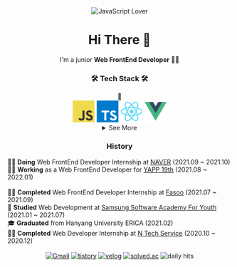 <div align="center">
  <img src="https://capsule-render.vercel.app/api?type=waving&color=F7DF1E&height=225&section=header&text=JavaScript&fontSize=70&desc=%EB%A5%BC%20%EC%A2%8B%EC%95%84%ED%95%98%EB%8A%94%20FrontEnd%20%EA%B0%9C%EB%B0%9C%EC%9E%90&animation=fadeIn&fontAlign=75.5&fontAlignY=36&&descAlign=80&descAlignY=57" alt="JavaScript Lover" />
  <h1>Hi There 👋</h1>
  <div>I'm a junior <b>Web FrontEnd Developer</b> 👨‍💻</div>
  <h3>🛠️ Tech Stack 🛠️</h3>
  <div>🤟</div>
  <a href="https://developer.mozilla.org/en-US/docs/Web/JavaScript" target="_blank"><img src="https://github.com/devicons/devicon/blob/master/icons/javascript/javascript-original.svg" width=50 height=50 alt="JavaScript" /></a>
  <a href="https://www.typescriptlang.org/" target="_blank"><img src="https://github.com/devicons/devicon/blob/master/icons/typescript/typescript-original.svg" width=50 height=50 alt="TypeScript" /></a>
  <a href="https://reactjs.org/" target="_blank"><img src="https://github.com/devicons/devicon/blob/master/icons/react/react-original.svg" width=50 height=50 alt="React" /></a>
  <a href="https://vuejs.org/" target="_blank"><img src="https://github.com/devicons/devicon/blob/master/icons/vuejs/vuejs-original.svg" width=50 height=50 alt="Vue.js" /></a>
  <details>
    <summary>See More</summary>
    <a href="https://developer.mozilla.org/en-US/docs/Web/HTML" target="_blank"><img src="https://github.com/devicons/devicon/blob/master/icons/html5/html5-original-wordmark.svg" width=40 height=40 alt="HTML5" /></a>
    <a href="https://developer.mozilla.org/en-US/docs/Web/CSS" target="_blank"><img src="https://github.com/devicons/devicon/blob/master/icons/css3/css3-original-wordmark.svg" width=40 height=40 alt="CSS3" /></a>
    <a href="https://babeljs.io/" target="_blank"><img src="https://github.com/devicons/devicon/blob/master/icons/babel/babel-original.svg" width=40 height=40 alt="Babel" /></a>
    <a href="https://git-scm.com/" target="_blank"><img src="https://github.com/devicons/devicon/blob/master/icons/git/git-original.svg" width=40 height=40 alt="git" /></a>
    <a href="https://nodejs.org/en/" target="_blank"><img src="https://github.com/devicons/devicon/blob/master/icons/nodejs/nodejs-original-wordmark.svg" width=40 height=40 alt="Node.js" /></a>
    <a href="https://www.npmjs.com/" target="_blank"><img src="https://github.com/devicons/devicon/blob/master/icons/npm/npm-original-wordmark.svg" width=40 height=40 alt="npm" /></a>
    <a href="https://redux.js.org/" target="_blank"><img src="https://github.com/devicons/devicon/blob/master/icons/redux/redux-original.svg" width=40 height=40 alt="Redux" /></a>
    <a href="https://sass-lang.com/" target="_blank"><img src="https://github.com/devicons/devicon/blob/master/icons/sass/sass-original.svg" width=40 height=40 alt="Sass" /></a>
    <a href="https://code.visualstudio.com/" target="_blank"><img src="https://github.com/devicons/devicon/blob/master/icons/vscode/vscode-original.svg" width=40 height=40 alt="Visual Studio Code" /></a>
    <a href="https://webpack.js.org/" target="_blank"><img src="https://github.com/devicons/devicon/blob/master/icons/webpack/webpack-original.svg" width=40 height=40 alt="Webpack" /></a>
    <a href="https://yarnpkg.com/" target="_blank"><img src="https://github.com/devicons/devicon/blob/master/icons/yarn/yarn-original.svg" width=40 height=40 alt="yarn" /></a>
    <br>
    <a href="https://isocpp.org/" target="_blank"><img src="https://github.com/devicons/devicon/blob/master/icons/cplusplus/cplusplus-original.svg" width=30 height=30 alt="C++" /></a>
    <a href="https://www.java.com/en/" target="_blank"><img src="https://github.com/devicons/devicon/blob/master/icons/java/java-original-wordmark.svg" width=30 height=30 alt="Java" /></a>
    <a href="https://www.mysql.com/" target="_blank"><img src="https://github.com/devicons/devicon/blob/master/icons/mysql/mysql-original-wordmark.svg" width=30 height=30 alt="MySQL" /></a>
    <a href="https://spring.io/" target="_blank"><img src="https://github.com/devicons/devicon/blob/master/icons/spring/spring-original-wordmark.svg" width=30 height=30 alt="Spring" /></a>
    <a href="https://spring.io/projects/spring-boot" target="_blank"><img src="https://img1.daumcdn.net/thumb/R800x0/?scode=mtistory2&fname=https%3A%2F%2Fblog.kakaocdn.net%2Fdn%2Fb65l5e%2FbtqCWK7P3UN%2FVt0mhhjZRMt0BtUUtT4KS1%2Fimg.png" width=30 height=30 alt="Spring Boot" /></a>
    <br>
    <a href="https://www.photoshop.com/en" target="_blank"><img src="https://github.com/devicons/devicon/blob/master/icons/photoshop/photoshop-line.svg" width=30 height=30 alt="Adobe Photoshop" /></a>
    <a href="https://www.adobe.com/kr/products/premiere.html" target="_blank"><img src="https://github.com/devicons/devicon/blob/master/icons/premierepro/premierepro-original.svg" width=30 height=30 alt="Adobe Premiere Pro" /></a>
    <a href="https://www.adobe.com/kr/products/aftereffects.html" target="_blank"><img src="https://github.com/devicons/devicon/blob/master/icons/aftereffects/aftereffects-original.svg" width=30 height=30 alt="Adobe After Effects" /></a>
  </details>
  <h3>History</h3>
  <div align="left">
  <div>👨‍💻 <b>Doing</b> Web FrontEnd Developer Internship at <a href="https://www.navercorp.com/" target="_blank">NAVER</a> (2021.09 ~ 2021.10) </div>
  <div>👨‍💻 <b>Working</b> as a Web FrontEnd Developer for <a href="https://github.com/YAPP-19th" target="_blank">YAPP 19th</a> (2021.08 ~ 2022.01) </div><br>
  <div>👨‍💻 <b>Completed</b> Web FrontEnd Developer Internship at <a href="https://www.fasoo.com/" target="_blank">Fasoo</a> (2021.07 ~ 2021.09) </div>
  <div>📝 <b>Studied</b> Web Development at <a href="https://ssafy.com" target="_blank">Samsung Software Academy For Youth</a> (2021.01 ~ 2021.07) </div>
  <div>🎓 <b>Graduated</b> from Hanyang University ERICA (2021.02) </div>
  <div>👨‍💻 <b>Completed</b> Web Developer Internship at <a href="https://www.nts-corp.com/" target="_blank">N Tech Service</a> (2020.10 ~ 2020.12) </div>
    </div>
  <br>
  <div><a href="mailto:crj0901@gmail.com"><img src="https://img.shields.io/badge/Gmail-E34133?style=flat-square&logo=Gmail&logoColor=white" alt="Gmail"/></a>&nbsp;<a href="https://raejoonee.tistory.com/" target="_blank"><img src="https://img.shields.io/badge/tistory-E45012?style=flat-square" alt="tistory"/></a>&nbsp;<a href="https://velog.io/@raejoonee" target="_blank"><img src="https://img.shields.io/badge/velog-20C997?style=flat-square" alt="velog"/></a>&nbsp;<a href="https://solved.ac/profile/wadong02" target="_blank"><img src="http://mazassumnida.wtf/api/mini/generate_badge?boj=wadong02" alt="solved.ac" /></a>&nbsp;<img src="https://hits.seeyoufarm.com/api/count/incr/badge.svg?url=https%3A%2F%2Fgithub.com%2Fraejoonee%2Fhit-counter&count_bg=%2379C83D&title_bg=%23555555&icon=&icon_color=%23E7E7E7&title=hits&edge_flat=false" alt="daily hits" /></div>
</div>
